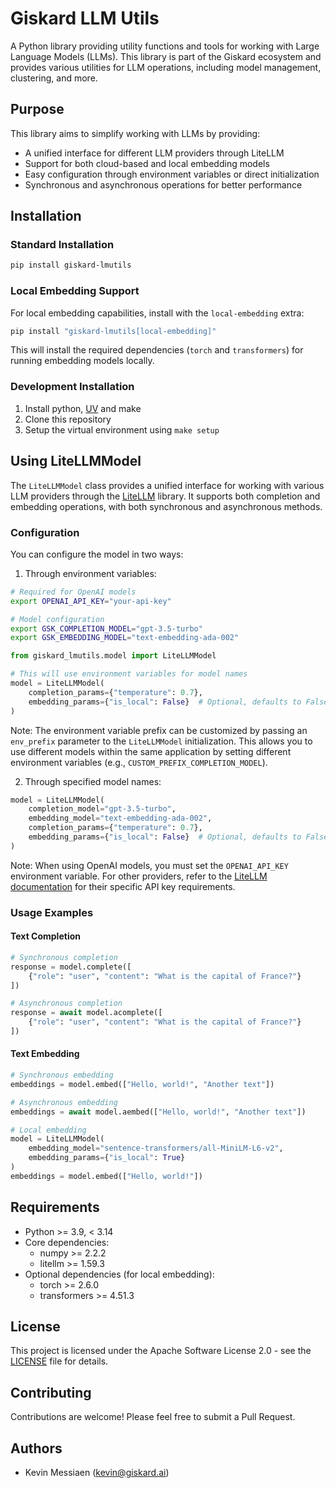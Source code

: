 # Giskard LLM Utils

A Python library providing utility functions and tools for working with Large Language Models (LLMs). This library is part of the Giskard ecosystem and provides various utilities for LLM operations, including model management, clustering, and more.

## Purpose

This library aims to simplify working with LLMs by providing:

- A unified interface for different LLM providers through LiteLLM
- Support for both cloud-based and local embedding models
- Easy configuration through environment variables or direct initialization
- Synchronous and asynchronous operations for better performance

## Installation

### Standard Installation

```bash
pip install giskard-lmutils
```

### Local Embedding Support

For local embedding capabilities, install with the `local-embedding` extra:

```bash
pip install "giskard-lmutils[local-embedding]"
```

This will install the required dependencies (`torch` and `transformers`) for running embedding models locally.

### Development Installation

1. Install python, [UV](https://github.com/astral-sh/uv) and make
2. Clone this repository
3. Setup the virtual environment using `make setup`

## Using LiteLLMModel

The `LiteLLMModel` class provides a unified interface for working with various LLM providers through the [LiteLLM](https://github.com/BerriAI/litellm) library. It supports both completion and embedding operations, with both synchronous and asynchronous methods.

### Configuration

You can configure the model in two ways:

1. Through environment variables:

```bash
# Required for OpenAI models
export OPENAI_API_KEY="your-api-key"

# Model configuration
export GSK_COMPLETION_MODEL="gpt-3.5-turbo"
export GSK_EMBEDDING_MODEL="text-embedding-ada-002"
```

```python
from giskard_lmutils.model import LiteLLMModel

# This will use environment variables for model names
model = LiteLLMModel(
    completion_params={"temperature": 0.7},
    embedding_params={"is_local": False}  # Optional, defaults to False
)
```

Note: The environment variable prefix can be customized by passing an `env_prefix` parameter to the `LiteLLMModel` initialization. This allows you to use different models within the same application by setting different environment variables (e.g., `CUSTOM_PREFIX_COMPLETION_MODEL`).

2. Through specified model names:

```python
model = LiteLLMModel(
    completion_model="gpt-3.5-turbo",
    embedding_model="text-embedding-ada-002",
    completion_params={"temperature": 0.7},
    embedding_params={"is_local": False}  # Optional, defaults to False
)
```

Note: When using OpenAI models, you must set the `OPENAI_API_KEY` environment variable. For other providers, refer to the [LiteLLM documentation](https://github.com/BerriAI/litellm) for their specific API key requirements.

### Usage Examples

#### Text Completion

```python
# Synchronous completion
response = model.complete([
    {"role": "user", "content": "What is the capital of France?"}
])

# Asynchronous completion
response = await model.acomplete([
    {"role": "user", "content": "What is the capital of France?"}
])
```

#### Text Embedding

```python
# Synchronous embedding
embeddings = model.embed(["Hello, world!", "Another text"])

# Asynchronous embedding
embeddings = await model.aembed(["Hello, world!", "Another text"])

# Local embedding
model = LiteLLMModel(
    embedding_model="sentence-transformers/all-MiniLM-L6-v2",
    embedding_params={"is_local": True}
)
embeddings = model.embed(["Hello, world!"])
```

## Requirements

- Python >= 3.9, < 3.14
- Core dependencies:
  - numpy >= 2.2.2
  - litellm >= 1.59.3
- Optional dependencies (for local embedding):
  - torch >= 2.6.0
  - transformers >= 4.51.3

## License

This project is licensed under the Apache Software License 2.0 - see the [LICENSE](LICENSE) file for details.

## Contributing

Contributions are welcome! Please feel free to submit a Pull Request.

## Authors

- Kevin Messiaen (kevin@giskard.ai)
